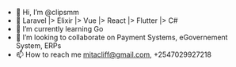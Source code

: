 - 👋 Hi, I’m @clipsmm
- 👀 Laravel |> Elixir |> Vue |> React |> Flutter |> C#
- 🌱 I’m currently learning Go
- 💞️ I’m looking to collaborate on Payment Systems, eGovernement System, ERPs 
- 📫 How to reach me mitacliff@gmail.com, +2547029927218

<!---
clipsmm/clipsmm is a ✨ special ✨ repository because its `README.md` (this file) appears on your GitHub profile.
You can click the Preview link to take a look at your changes.
--->
